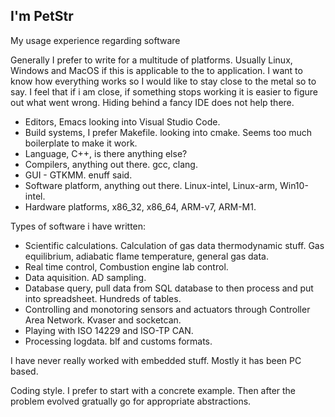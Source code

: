 ## I'm PetStr 

My usage experience regarding software

Generally I prefer to write for a multitude of platforms. Usually Linux, Windows and MacOS if this is applicable to the to application. I want to know how everything works so I would like to stay close to the metal so to say. I feel that if i am close, if something stops working it is easier to figure out what went wrong. Hiding behind a fancy IDE does not help there. 

* Editors, Emacs looking into Visual Studio Code.
* Build systems, I prefer Makefile. looking into cmake. Seems too much boilerplate to make it work. 
* Language, C++, is there anything else?
* Compilers, anything out there. gcc, clang.
* GUI - GTKMM. enuff said.
* Software platform, anything out there. Linux-intel, Linux-arm, Win10-intel.
* Hardware platforms, x86_32, x86_64, ARM-v7, ARM-M1.

Types of software i have written:
* Scientific calculations. Calculation of gas data thermodynamic stuff. Gas equilibrium, adiabatic flame temperature, general gas data.  
* Real time control, Combustion engine lab control.
* Data aquisition. AD sampling.
* Database query, pull data from SQL database to then process and put into spreadsheet. Hundreds of tables.
* Controlling and monotoring sensors and actuators through Controller Area Network. Kvaser and socketcan.
* Playing with ISO 14229 and ISO-TP CAN. 
* Processing logdata. blf and customs formats. 

I have never really worked with embedded stuff. Mostly it has been PC based. 

Coding style. I prefer to start with a concrete example. Then after the problem evolved gratually go for appropriate abstractions. 

<!--
- 👋 Hi, I’m @PetStr
- 👀 I’m interested in life
- 🌱 I’m currently learning life
- 💞️ I’m looking to collaborate on ...
- 📫 How to reach me ...
-->
